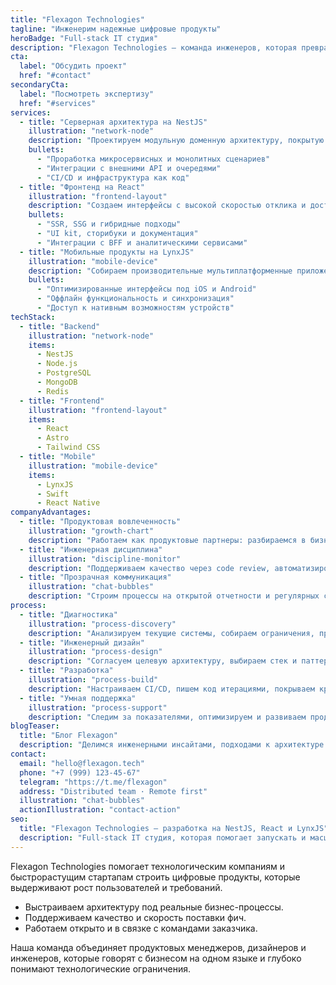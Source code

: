 ```yaml
---
title: "Flexagon Technologies"
tagline: "Инженерим надежные цифровые продукты"
heroBadge: "Full-stack IT студия"
description: "Flexagon Technologies — команда инженеров, которая превращает идеи в устойчивые серверные платформы, удобные фронтенд-приложения и нативные мобильные сервисы."
cta:
  label: "Обсудить проект"
  href: "#contact"
secondaryCta:
  label: "Посмотреть экспертизу"
  href: "#services"
services:
  - title: "Серверная архитектура на NestJS"
    illustration: "network-node"
    description: "Проектируем модульную доменную архитектуру, покрытую тестами и готовую к росту нагрузки."
    bullets:
      - "Проработка микросервисных и монолитных сценариев"
      - "Интеграции с внешними API и очередями"
      - "CI/CD и инфраструктура как код"
  - title: "Фронтенд на React"
    illustration: "frontend-layout"
    description: "Создаем интерфейсы с высокой скоростью отклика и доступностью, подключаем дизайн-системы и аналитики."
    bullets:
      - "SSR, SSG и гибридные подходы"
      - "UI kit, сторибуки и документация"
      - "Интеграции с BFF и аналитическими сервисами"
  - title: "Мобильные продукты на LynxJS"
    illustration: "mobile-device"
    description: "Собираем производительные мультиплатформенные приложения с единым кодовым базисом."
    bullets:
      - "Оптимизированные интерфейсы под iOS и Android"
      - "Оффлайн функциональность и синхронизация"
      - "Доступ к нативным возможностям устройств"
techStack:
  - title: "Backend"
    illustration: "network-node"
    items:
      - NestJS
      - Node.js
      - PostgreSQL
      - MongoDB
      - Redis
  - title: "Frontend"
    illustration: "frontend-layout"
    items:
      - React
      - Astro
      - Tailwind CSS
  - title: "Mobile"
    illustration: "mobile-device"
    items:
      - LynxJS
      - Swift
      - React Native
companyAdvantages:
  - title: "Продуктовая вовлеченность"
    illustration: "growth-chart"
    description: "Работаем как продуктовые партнеры: разбираемся в бизнес-целях, выстраиваем roadmap и помогаем с исследованиями."
  - title: "Инженерная дисциплина"
    illustration: "discipline-monitor"
    description: "Поддерживаем качество через code review, автоматизированные проверки и метрики производительности."
  - title: "Прозрачная коммуникация"
    illustration: "chat-bubbles"
    description: "Строим процессы на открытой отчетности и регулярных синках, предоставляем понятные статусы и цифры."
process:
  - title: "Диагностика"
    illustration: "process-discovery"
    description: "Анализируем текущие системы, собираем ограничения, проводим product discovery и технический аудит."
  - title: "Инженерный дизайн"
    illustration: "process-design"
    description: "Согласуем целевую архитектуру, выбираем стек и паттерны, планируем релизы и инфраструктуру."
  - title: "Разработка"
    illustration: "process-build"
    description: "Настраиваем CI/CD, пишем код итерациями, покрываем критические сценарии автоматическими тестами."
  - title: "Умная поддержка"
    illustration: "process-support"
    description: "Следим за показателями, оптимизируем и развиваем продукт после релиза."
blogTeaser:
  title: "Блог Flexagon"
  description: "Делимся инженерными инсайтами, подходами к архитектуре и практиками выстраивания продуктовой разработки."
contact:
  email: "hello@flexagon.tech"
  phone: "+7 (999) 123-45-67"
  telegram: "https://t.me/flexagon"
  address: "Distributed team · Remote first"
  illustration: "chat-bubbles"
  actionIllustration: "contact-action"
seo:
  title: "Flexagon Technologies — разработка на NestJS, React и LynxJS"
  description: "Full-stack IT студия, которая помогает запускать и масштабировать цифровые продукты на backend NestJS, фронтенде React и мобильном LynxJS."
---
```

Flexagon Technologies помогает технологическим компаниям и быстрорастущим стартапам строить цифровые продукты, которые выдерживают рост пользователей и требований.

* Выстраиваем архитектуру под реальные бизнес-процессы.
* Поддерживаем качество и скорость поставки фич.
* Работаем открыто и в связке с командами заказчика.

Наша команда объединяет продуктовых менеджеров, дизайнеров и инженеров, которые говорят с бизнесом на одном языке и глубоко понимают технологические ограничения.
